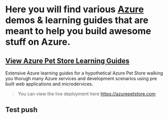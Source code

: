 # Here you will find various [Azure](https://ms.portal.azure.com/) demos & learning guides that are meant to help you build awesome stuff on Azure.

## [View Azure Pet Store Learning Guides](https://github.com/chtrembl/azure-cloud/tree/main/petstore)

Extensive Azure learning guides for a hypothetical Azure Pet Store walking you thorugh many Azure services and development scenarios using pre built web applications and microdervices.

> You can view the live deployment here https://azurepetstore.com

## Test push
